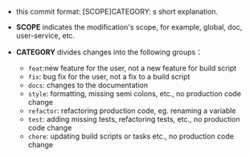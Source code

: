 - this commit format: [SCOPE]CATEGORY: s short explanation.
- **SCOPE** indicates the modification's scope, for example, global, doc, user-service, etc.
- **CATEGORY** divides changes into the following groups：

  - `feat`:new feature for the user, not a new feature for build script
  - `fix`: bug fix for the user, not a fix to a build script
  - `docs`:  changes to the documentation
  - `style`: formatting, missing semi colons, etc., no production code change
  - `refactor`: refactoring production code, eg. renaming a variable
  - `test`:  adding missing tests, refactoring tests, etc., no production code change
  - `chore`: updating build scripts or tasks etc., no production code change
